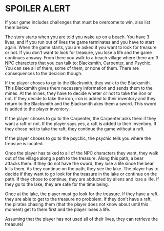 

# SPOILER ALERT

If your game includes challenges that must be overcome to win, also list them below.

The story starts when you are told you wake up on a beach. You have 3 lives, and if you run out of lives the game terminates and you have to start again. When the game starts, you are asked if you want to look for treasure or not. If you don't want to look for treasure, you lose a life and the game continues anyway. From there you walk to a beach village where there are 3 NPC characters that you can talk to: Blacksmith, Carpenter, and Psychic. You can see all of them, some of them, or none of them. There are consequences to the decision though. 

If the player choses to go to the Blacksmith, they walk to the Blacksmith. This Blacksmith gives them necessary information and sends them to the mines. At the mines, they have to decide wheter or not to take the iron or not. If they decide to take the iron, iron is added to their inventory and they return to the Blacksmith and the Blacksmith akes them a sword. This sword is added to the player inventory. 

If the player choses to go to the Carpenter, the Carpenter asks them if they want a raft or not. If the player says yes, a raft is added to their inventory. If they chose not to take the raft, they continue the game without a raft. 

If the player choses to go to the psychic, the psychic tells you where the treasure is located. 

Once the player has talked to all of the NPC characters they want, they walk out of the village along a path to the treasure. Along this path, a bear attacks them. If they do not have the sword, they lose a life since the bear kills them. As they continue on the path, they see the lake. The player has to decide if they want to go look for the treasure in the lake or continue on the path. If they chose to continue, they are abducted by aliens and lose a life. If they go to the lake, they are safe for the time being. 

Once at the lake, the player must go look for the treasure. If they have a raft, they are able to get to the treasure no probblem. If they don't have a raft, the pirates chasing them (that the player does not know about until this moment) get to them first and the player loses a life. 

Assuming that the player has not used all of their lives, they can retrieve the treasure! 